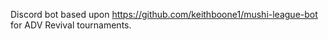 Discord bot based upon https://github.com/keithboone1/mushi-league-bot for ADV Revival tournaments.
